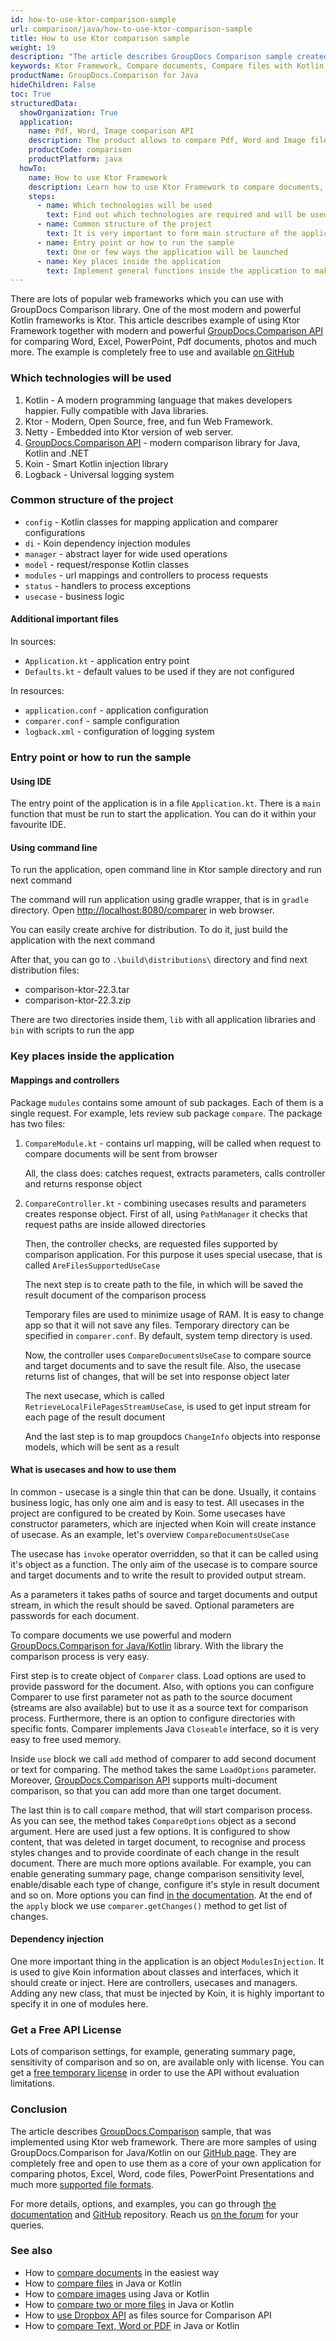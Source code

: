```yaml
---
id: how-to-use-ktor-comparison-sample
url: comparison/java/how-to-use-ktor-comparison-sample
title: How to use Ktor comparison sample
weight: 19
description: "The article describes GroupDocs Comparison sample created with using Ktor Framework"
keywords: Ktor Framework, Compare documents, Compare files with Kotlin, Comparison Tool with Kotlin and Ktor Framework
productName: GroupDocs.Comparison for Java
hideChildren: False
toc: True
structuredData:
  showOrganization: True
  application:
    name: Pdf, Word, Image comparison API
    description: The product allows to compare Pdf, Word and Image files
    productCode: comparison
    productPlatform: java
  howTo:
    name: How to use Ktor Framework
    description: Learn how to use Ktor Framework to compare documents, images and other files in Java or Kotlin project
    steps:
      - name: Which technologies will be used
        text: Find out which technologies are required and will be used in the application
      - name: Common structure of the project
        text: It is very important to form main structure of the application project
      - name: Entry point or how to run the sample
        text: One or few ways the application will be launched
      - name: Key places inside the application
        text: Implement general functions inside the application to make it work
---
```


There are lots of popular web frameworks which you can use with GroupDocs Comparison library. One of the most modern and powerful Kotlin frameworks is Ktor. This article describes example of using Ktor Framework together with modern and powerful [GroupDocs.Comparison API](https://products.groupdocs.com/comparison) for comparing Word, Excel, PowerPoint, Pdf documents, photos and much more. The example is completely free to use and available [on GitHub](https://github.com/groupdocs-comparison/GroupDocs.Comparison-for-Java/tree/68c3f01/Demos/Ktor)

### Which technologies will be used

1. Kotlin - A modern programming language that makes developers happier. Fully compatible with Java libraries.
2. Ktor - Modern, Open Source, free, and fun Web Framework.
3. Netty - Embedded into Ktor version of web server.
4. [GroupDocs.Comparison API](https://products.groupdocs.com/comparison/) - modern comparison library for Java, Kotlin and .NET
5. Koin - Smart Kotlin injection library
6. Logback - Universal logging system

### Common structure of the project

- `config` - Kotlin classes for mapping application and comparer configurations
- `di` - Koin dependency injection modules
- `manager` - abstract layer for wide used operations
- `model` - request/response Kotlin classes
- `modules` - url mappings and controllers to process requests
- `status` - handlers to process exceptions
- `usecase` - business logic

#### Additional important files

In sources:

- `Application.kt` - application entry point
- `Defaults.kt` - default values to be used if they are not configured

In resources:

- `application.conf` - application configuration
- `comparer.conf` - sample configuration
- `logback.xml` - configuration of logging system

### Entry point or how to run the sample

#### Using IDE

The entry point of the application is in a file `Application.kt`. There is a `main` function that must be run to start the application. You can do it within your favourite IDE.

#### Using command line

To run the application, open command line in Ktor sample directory and run next command

<script src="https://gist.github.com/groupdocs-comparison-gists/6987202c524f6c430eae2669bad8c64b.js"></script>

The command will run application using gradle wrapper, that is in `gradle` directory. Open [http://localhost:8080/comparer](http://localhost:8080/comparison) in web browser.

You can easily create archive for distribution. To do it, just build the application with the next command

<script src="https://gist.github.com/groupdocs-comparison-gists/77581fd6decb81d87d7a7487f997de7a.js"></script>

After that, you can go to `.\build\distributions\` directory and find next distribution files:

- comparison-ktor-22.3.tar
- comparison-ktor-22.3.zip

There are two directories inside them, `lib` with all application libraries and `bin` with scripts to run the app

### Key places inside the application

#### Mappings and controllers

Package `mudules` contains some amount of sub packages. Each of them is a single request. For example, lets review sub package `compare`.
The package has two files:

1. `CompareModule.kt` - contains url mapping, will be called when request to compare documents will be sent from browser

   <script src="https://gist.github.com/groupdocs-comparison-gists/6c365c5e96514aad2d97c319e67540d5.js"></script>

   All, the class does: catches request, extracts parameters, calls controller and returns response object

2. `CompareController.kt` - combining usecases results and parameters creates response object.
   First of all, using `PathManager` it checks that request paths are inside allowed directories

    <script src="https://gist.github.com/groupdocs-comparison-gists/80121384a48c0bd18adf82471ec06158.js"></script>

   Then, the controller checks, are requested files supported by comparison application. For this purpose it uses special usecase, that is called `AreFilesSupportedUseCase`

    <script src="https://gist.github.com/groupdocs-comparison-gists/d967ad8ff4850452d20be766fc80e540.js"></script>

   The next step is to create path to the file, in which will be saved the result document of the comparison process

    <script src="https://gist.github.com/groupdocs-comparison-gists/e5fbb26f52bd2a20e6ba7e918761bc60.js"></script>

   Temporary files are used to minimize usage of RAM. It is easy to change app so that it will not save any files. Temporary directory can be specified in `comparer.conf`. By default, system temp directory is used.

   Now, the controller uses `CompareDocumentsUseCase` to compare source and target documents and to save the result file. Also, the usecase returns list of changes, that will be set into response object later

    <script src="https://gist.github.com/groupdocs-comparison-gists/8c38027c876bcdb257a410ed9ed295b6.js"></script>

   The next usecase, which is called `RetrieveLocalFilePagesStreamUseCase`, is used to get input stream for each page of the result document

    <script src="https://gist.github.com/groupdocs-comparison-gists/3a9ae7912f345b02e45a2469287ffed6.js"></script>

   And the last step is to map groupdocs `ChangeInfo` objects into response models, which will be sent as a result

#### What is usecases and how to use them

In common - usecase is a single thin that can be done. Usually, it contains business logic, has only one aim and is easy to test. All usecases in the project are configured to be created by Koin. Some usecases have constructor parameters, which are injected when Koin will create instance of usecase.
As an example, let's overview `CompareDocumentsUseCase`

The usecase has `invoke` operator overridden, so that it can be called using it's object as a function. The only aim of the usecase is to compare source and target documents and to write the result to provided output stream.

<script src="https://gist.github.com/groupdocs-comparison-gists/a73539b2fdb66f8cde9495beb47d5fc5.js"></script>

As a parameters it takes paths of source and target documents and output stream, in which the result should be saved. Optional parameters are passwords for each document.

To compare documents we use powerful and modern [GroupDocs.Comparison for Java/Kotlin](https://products.groupdocs.com/comparison/java/) library. With the library the comparison process is very easy.

First step is to create object of `Comparer` class. Load options are used to provide password for the document. Also, with options you can configure Comparer to use first parameter not as path to the source document (streams are also available) but to use it as a source text for comparison process. Furthermore, there is an option to configure directories with specific fonts. Comparer implements Java `Closeable` interface, so it is very easy to free used memory.

<script src="https://gist.github.com/groupdocs-comparison-gists/cded4b9f8a4f1fd1ec4ae1de61c3b15a.js"></script>

Inside `use` block we call `add` method of comparer to add second document or text for comparing. The method takes the same `LoadOptions` parameter. Moreover, [GroupDocs.Comparison API](https://products.groupdocs.com/comparison/java/) supports multi-document comparison, so that you can add more than one target document.

<script src="https://gist.github.com/groupdocs-comparison-gists/180ae9b27854c4b11dde7854e6ead725.js"></script>

The last thin is to call `compare` method, that will start comparison process. As you can see, the method takes `CompareOptions` object as a second argument. Here are used just a few options. It is configured to show content, that was deleted in target document, to recognise and process styles changes and to provide coordinate of each change in the result document. There are much more options available. For example, you can enable generating summary page, change comparison sensitivity level, enable/disable each type of change, configure it's style in result document and so on. More options you can find [in the documentation](/comparison/java/getting-started/).
At the end of the `apply` block we use `comparer.getChanges()` method to get list of changes.

#### Dependency injection

One more important thing in the application is an object `ModulesInjection`. It is used to give Koin information about classes and interfaces, which it should create or inject. Here are controllers, usecases and managers. Adding any new class, that must be injected by Koin, it is highly important to specify it in one of modules here.

<script src="https://gist.github.com/groupdocs-comparison-gists/0754c1a4729f7b0f0e6d4828049d6a48.js"></script>

### Get a Free API License

Lots of comparison settings, for example, generating summary page, sensitivity of comparison and so on, are available only with license. You can get a [free temporary license](https://purchase.groupdocs.com/temporary-license) in order to use the API without evaluation limitations.

### Conclusion

The article describes [GroupDocs.Comparison](https://products.groupdocs.com/comparison/java/) sample, that was implemented using Ktor web framework. There are more samples of using GroupDocs.Comparison for Java/Kotlin on our [GitHub page](https://github.com/groupdocs-comparison/GroupDocs.Comparison-for-Java). They are completely free and open to use them as a core of your own application for comparing photos, Excel, Word, code files, PowerPoint Presentations and much more [supported file formats](/comparison/java/supported-document-formats/).

For more details, options, and examples, you can go through [the documentation](/comparison/java/getting-started/) and [GitHub](https://github.com/groupdocs-comparison) repository. Reach us [on the forum](https://forum.groupdocs.com/) for your queries.

### See also

- How to [compare documents](/comparison/java/how-to-compare-documents-in-the-easiest-way) in the easiest way
- How to [compare files](/comparison/java/how-to-compare-files-in-java-or-kotlin) in Java or Kotlin
- How to [compare images](/comparison/java/how-to-compare-images-using-java-or-kotlin) using Java or Kotlin
- How to [compare two or more files](/comparison/java/how-to-compare-two-or-more-files-in-java-or-kotlin) in Java or Kotlin
- How to [use Dropbox API](/comparison/java/how-to-use-dropbox-api-as-files-source-for-comparison-api) as files source for Comparison API
- How to [compare Text, Word or PDF](/comparison/java/how-to-compare-text-word-pdf-in-java-or-kotlin) in Java or Kotlin
